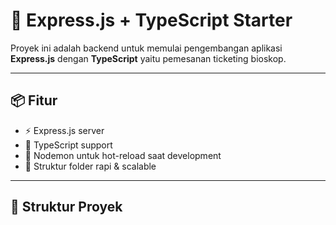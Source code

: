 # 🚀 Express.js + TypeScript Starter

Proyek ini adalah backend untuk memulai pengembangan aplikasi **Express.js** dengan **TypeScript** yaitu pemesanan ticketing bioskop.

---

## 📦 Fitur

- ⚡️ Express.js server
- 🧠 TypeScript support
- 🔁 Nodemon untuk hot-reload saat development
- 🔐 Struktur folder rapi & scalable

---

## 📁 Struktur Proyek
